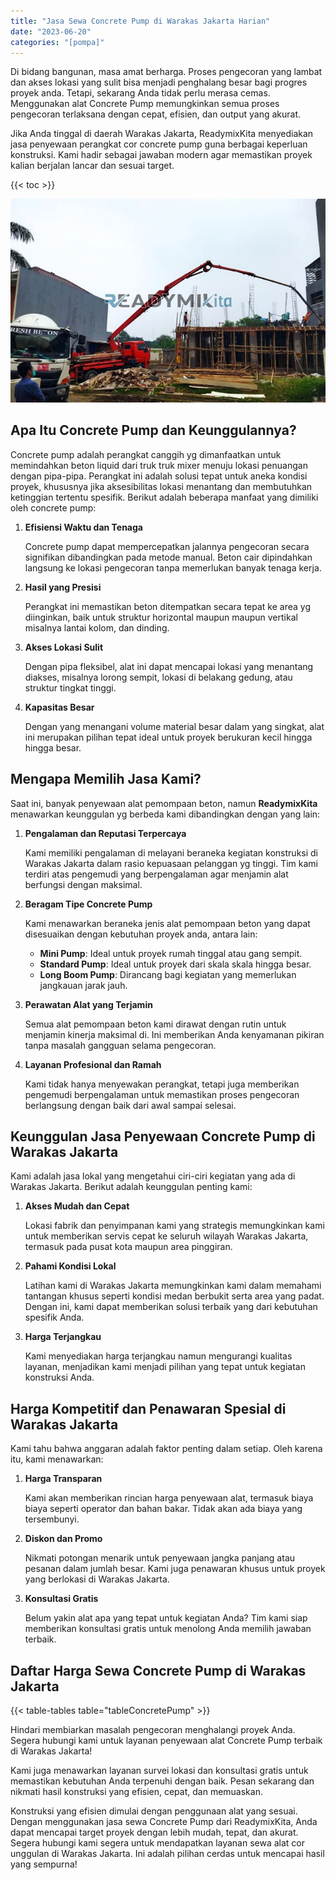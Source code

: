```yaml
---
title: "Jasa Sewa Concrete Pump di Warakas Jakarta Harian"
date: "2023-06-20"
categories: "[pompa]"
---
```


Di bidang bangunan, masa amat berharga. Proses pengecoran yang lambat dan akses lokasi yang sulit bisa menjadi penghalang besar bagi progres proyek anda. Tetapi, sekarang Anda tidak perlu merasa cemas. Menggunakan alat Concrete Pump memungkinkan semua proses pengecoran terlaksana dengan cepat, efisien, dan output yang akurat.

Jika Anda tinggal di daerah Warakas Jakarta, ReadymixKita menyediakan jasa penyewaan perangkat cor concrete pump guna berbagai keperluan konstruksi. Kami hadir sebagai jawaban modern agar memastikan proyek kalian berjalan lancar dan sesuai target.

{{< toc >}}

![Jasa Sewa Concrete Pump di Warakas Jakarta Harian](/images/pompa/sewa-pompa-16.jpg)

## Apa Itu Concrete Pump dan Keunggulannya?

Concrete pump adalah perangkat canggih yg dimanfaatkan untuk memindahkan beton liquid dari truk truk mixer menuju lokasi penuangan dengan pipa-pipa. Perangkat ini adalah solusi tepat untuk aneka kondisi proyek, khususnya jika aksesibilitas lokasi menantang dan membutuhkan ketinggian tertentu spesifik. Berikut adalah beberapa manfaat yang dimiliki oleh concrete pump:

1. **Efisiensi Waktu dan Tenaga**

   Concrete pump dapat mempercepatkan jalannya pengecoran secara signifikan dibandingkan pada metode manual. Beton cair dipindahkan langsung ke lokasi pengecoran tanpa memerlukan banyak tenaga kerja.

2. **Hasil yang Presisi**

   Perangkat ini memastikan beton ditempatkan secara tepat ke area yg diinginkan, baik untuk struktur horizontal maupun maupun vertikal misalnya lantai kolom, dan dinding.

3. **Akses Lokasi Sulit**

   Dengan pipa fleksibel, alat ini dapat mencapai lokasi yang menantang diakses, misalnya lorong sempit, lokasi di belakang gedung, atau struktur tingkat tinggi.

4. **Kapasitas Besar**

   Dengan yang menangani volume material besar dalam yang singkat, alat ini merupakan pilihan tepat ideal untuk proyek berukuran kecil hingga hingga besar.

## Mengapa Memilih Jasa Kami?

Saat ini, banyak penyewaan alat pemompaan beton, namun **ReadymixKita** menawarkan keunggulan yg berbeda kami dibandingkan dengan yang lain:

1. **Pengalaman dan Reputasi Terpercaya**

   Kami memiliki pengalaman di melayani beraneka kegiatan konstruksi di Warakas Jakarta dalam rasio kepuasaan pelanggan yg tinggi. Tim kami terdiri atas pengemudi yang berpengalaman agar menjamin alat berfungsi dengan maksimal.

2. **Beragam Tipe Concrete Pump**

   Kami menawarkan beraneka jenis alat pemompaan beton yang dapat disesuaikan dengan kebutuhan proyek anda, antara lain:
   - **Mini Pump**: Ideal untuk proyek rumah tinggal atau gang sempit.
   - **Standard Pump**: Ideal untuk proyek dari skala skala hingga besar.
   - **Long Boom Pump**: Dirancang bagi kegiatan yang memerlukan jangkauan jarak jauh.

3. **Perawatan Alat yang Terjamin**

   Semua alat pemompaan beton kami dirawat dengan rutin untuk menjamin kinerja maksimal di. Ini memberikan Anda kenyamanan pikiran tanpa masalah gangguan selama pengecoran.

4. **Layanan Profesional dan Ramah**

   Kami tidak hanya menyewakan perangkat, tetapi juga memberikan pengemudi berpengalaman untuk memastikan proses pengecoran berlangsung dengan baik dari awal sampai selesai.

## Keunggulan Jasa Penyewaan Concrete Pump di Warakas Jakarta

Kami adalah jasa lokal yang mengetahui ciri-ciri kegiatan yang ada di Warakas Jakarta. Berikut adalah keunggulan penting kami:

1. **Akses Mudah dan Cepat**

   Lokasi fabrik dan penyimpanan kami yang strategis memungkinkan kami untuk memberikan servis cepat ke seluruh wilayah Warakas Jakarta, termasuk pada pusat kota maupun area pinggiran.

2. **Pahami Kondisi Lokal**

   Latihan kami di Warakas Jakarta memungkinkan kami dalam memahami tantangan khusus seperti kondisi medan berbukit serta area yang padat. Dengan ini, kami dapat memberikan solusi terbaik yang dari kebutuhan spesifik Anda.

3. **Harga Terjangkau**

   Kami menyediakan harga terjangkau namun mengurangi kualitas layanan, menjadikan kami menjadi pilihan yang tepat untuk kegiatan konstruksi Anda.

## Harga Kompetitif dan Penawaran Spesial di Warakas Jakarta

Kami tahu bahwa anggaran adalah faktor penting dalam setiap. Oleh karena itu, kami menawarkan:

1. **Harga Transparan**

   Kami akan memberikan rincian harga penyewaan alat, termasuk biaya biaya seperti operator dan bahan bakar. Tidak akan ada biaya yang tersembunyi.

2. **Diskon dan Promo**

   Nikmati potongan menarik untuk penyewaan jangka panjang atau pesanan dalam jumlah besar. Kami juga penawaran khusus untuk proyek yang berlokasi di Warakas Jakarta.

3. **Konsultasi Gratis**

   Belum yakin alat apa yang tepat untuk kegiatan Anda? Tim kami siap memberikan konsultasi gratis untuk menolong Anda memilih jawaban terbaik.

## Daftar Harga Sewa Concrete Pump di Warakas Jakarta

{{< table-tables table="tableConcretePump" >}}

Hindari membiarkan masalah pengecoran menghalangi proyek Anda. Segera hubungi kami untuk layanan penyewaan alat Concrete Pump terbaik di Warakas Jakarta!

Kami juga menawarkan layanan survei lokasi dan konsultasi gratis untuk memastikan kebutuhan Anda terpenuhi dengan baik. Pesan sekarang dan nikmati hasil konstruksi yang efisien, cepat, dan memuaskan.

Konstruksi yang efisien dimulai dengan penggunaan alat yang sesuai. Dengan menggunakan jasa sewa Concrete Pump dari ReadymixKita, Anda dapat mencapai target proyek dengan lebih mudah, tepat, dan akurat. Segera hubungi kami segera untuk mendapatkan layanan sewa alat cor unggulan di Warakas Jakarta. Ini adalah pilihan cerdas untuk mencapai hasil yang sempurna!